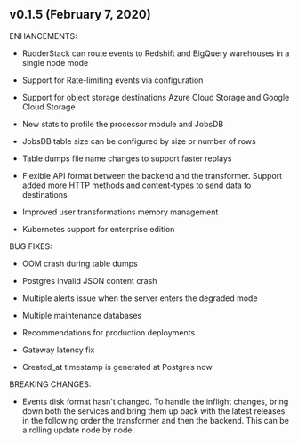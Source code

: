 ## v0.1.5 (February 7, 2020)

ENHANCEMENTS:

* RudderStack can route events to Redshift and BigQuery warehouses in a single node mode

* Support for Rate-limiting events via configuration

* Support for object storage destinations Azure Cloud Storage and Google Cloud Storage

* New stats to profile the processor module and JobsDB

* JobsDB table size can be configured by size or number of rows

* Table dumps file name changes to support faster replays

* Flexible API format between the backend and the transformer. Support added more HTTP methods and content-types to send data to destinations 

* Improved user transformations memory management

* Kubernetes support for enterprise edition

BUG FIXES:

* OOM crash during table dumps

* Postgres invalid JSON content crash

* Multiple alerts issue when the server enters the degraded mode

* Multiple maintenance databases

* Recommendations for production deployments

* Gateway latency fix

* Created_at timestamp is generated at Postgres now


BREAKING CHANGES:

* Events disk format hasn't changed. To handle the inflight changes, bring down both the services and bring them up back with the latest releases in the following order the transformer and then the backend. This can be a rolling update node by node.


